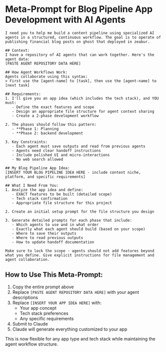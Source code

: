 # Meta-Prompt for Blog Pipeline App Development with AI Agents

```
I need you to help me build a content pipeline using specialized AI agents in a structured, continuous workflow. The goal is to operate of publishing financial blog posts on ghost that deployed in zeabur.

## Context:
I have a repository of AI agents that can work together. Here's the agent data:
[PASTE AGENT REPOSITORY DATA HERE]

## How Agent Workflows Work:
Agents collaborate using this syntax:
> First use the [agent-name] to [task], then use the [agent-name] to [next task]

## Requirements:
1. I'll give you an app idea (which includes the tech stack), and YOU must:
   - Define the exact features and scope
   - Design an appropriate file structure for agent context sharing
   - Create a 2-phase development workflow

2. The phases should follow this pattern:
   - **Phase 1: Planning
   - **Phase 2: backend development

3. Key Constraints:
   - Each agent must save outputs and read from previous agents
   - Agents need clear handoff instructions
   - Include polished UI and micro-interactions
   - No web search allowed

## My Blog Pipeline App Idea:
[INSERT YOUR BLOG PIPELINE IDEA HERE - include content niche, platform, and specific requirements]

## What I Need From You:
1. Analyze the app idea and define:
   - EXACT features to be built (detailed scope)
   - Tech stack confirmation
   - Appropriate file structure for this project

2. Create an initial setup prompt for the file structure you design

3. Generate detailed prompts for each phase that include:
   - Which agents to use and in what order
   - Exactly what each agent should build (based on your scope)
   - Where to save their outputs
   - Where to read previous outputs
   - How to update handoff documentation

Make sure to lock the scope - agents should not add features beyond what you define. Give explicit instructions for file management and agent collaboration.
```

## How to Use This Meta-Prompt:

1. Copy the entire prompt above
2. Replace `[PASTE AGENT REPOSITORY DATA HERE]` with your agent descriptions
3. Replace `[INSERT YOUR APP IDEA HERE]` with:
   - Your app concept
   - Tech stack preferences
   - Any specific requirements
4. Submit to Claude
5. Claude will generate everything customized to your app

This is now flexible for any app type and tech stack while maintaining the agent workflow structure.